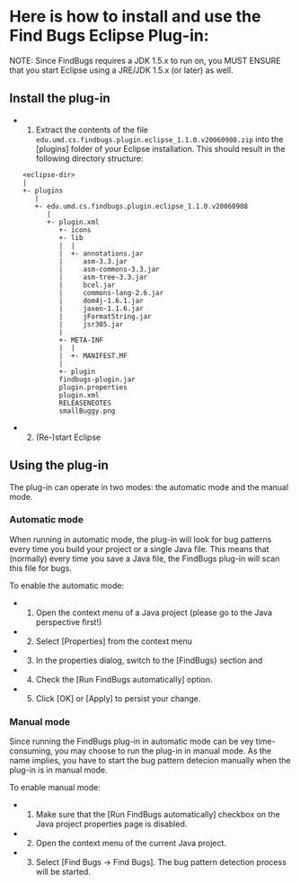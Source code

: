 # Here is how to install and use the Find Bugs Eclipse Plug-in:

NOTE: Since FindBugs requires a JDK 1.5.x to run on, you MUST ENSURE that you
start Eclipse using a JRE/JDK 1.5.x (or later) as well.

## Install the plug-in
- 1) Extract the contents of the file
   `edu.umd.cs.findbugs.plugin.eclipse_1.1.0.v20060908.zip`
   into the [plugins] folder of your Eclipse installation. This should result in
   the following directory structure:
   ```
   <eclipse-dir>
   |
   +- plugins
      |
      +- edu.umd.cs.findbugs.plugin.eclipse_1.1.0.v20060908
         |
         +- plugin.xml
            +- icons
            +- lib
            |  |
            |  +- annotations.jar
            |     asm-3.3.jar
            |     asm-commons-3.3.jar
            |     asm-tree-3.3.jar
            |     bcel.jar
            |     commons-lang-2.6.jar
            |     dom4j-1.6.1.jar
            |     jaxen-1.1.6.jar
            |     jFormatString.jar
            |     jsr305.jar
            |
            +- META-INF
            |  |
            |  +- MANIFEST.MF
            |
            +- plugin
            findbugs-plugin.jar
            plugin.properties
            plugin.xml
            RELEASENEOTES
            smallBuggy.png
    ```


- 2) (Re-)start Eclipse

## Using the plug-in
The plug-in can operate in two modes: the automatic mode and the manual mode.

### Automatic mode
When running in automatic mode, the plug-in will look for bug patterns every time
you build your project or a single Java file. This means that (normally) every
time you save a Java file, the FindBugs plug-in will scan this file for bugs.

To enable the automatic mode:
- 1) Open the context menu of a Java project (please go to the Java perspective first!)
- 2) Select [Properties] from the context menu
- 3) In the properties dialog, switch to the [FindBugs} section and
- 4) Check the [Run FindBugs automatically] option.
- 5) Click [OK] or [Apply] to persist your change.

### Manual mode
Since running the FindBugs plug-in in automatic mode can be vey time-consuming,
you may choose to run the plug-in in manual mode. As the name implies, you
have to start the bug pattern detecion manually when the plug-in is in manual mode.

To enable manual mode:
- 1) Make sure that the [Run FindBugs automatically] checkbox on the Java project properties
   page is disabled.
- 2) Open the context menu of the current Java project.
- 3) Select [Find Bugs -> Find Bugs]. The bug pattern detection process will be started.
